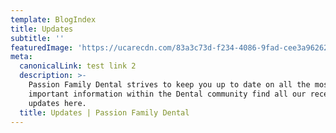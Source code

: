 ```yaml
---
template: BlogIndex
title: Updates
subtitle: ''
featuredImage: 'https://ucarecdn.com/83a3c73d-f234-4086-9fad-cee3a9626230/'
meta:
  canonicalLink: test link 2
  description: >-
    Passion Family Dental strives to keep you up to date on all the most
    important information within the Dental community find all our recent
    updates here. 
  title: Updates | Passion Family Dental
---
```


